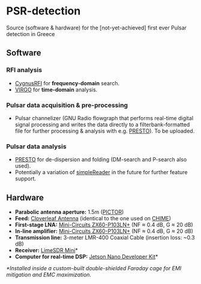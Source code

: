 # PSR-detection
Source (software &amp; hardware) for the [not-yet-achieved] first ever Pulsar detection in Greece

## Software

### RFI analysis
- [CygnusRFI](https://github.com/0xCoto/CygnusRFI) for **frequency-domain** search.
- [VIRGO](https://github.com/0xCoto/VIRGO) for **time-domain** analysis.

### Pulsar data acquisition & pre-processing
- Pulsar channelizer (GNU Radio flowgraph that performs real-time digital signal processing and writes the data directly to a filterbank-formatted file for further processing & analysis with e.g. [PRESTO](https://github.com/scottransom/presto)). To be uploaded.

### Pulsar data analysis
- [PRESTO](https://github.com/scottransom/presto) for de-dispersion and folding (DM-search and P-search also used).
- Potentially a variation of [simpleReader](https://github.com/0xCoto/simpleReader) in the future for further feature support.

## Hardware
- **Parabolic antenna aperture:** 1.5m ([PICTOR](https://github.com/0xCoto/PICTOR))
- **Feed:** [Cloverleaf Antenna](https://arxiv.org/pdf/1708.08521.pdf) (identical to the one used on [CHIME](https://chime-experiment.ca))
- **First-stage LNA:** [Mini-Circuits ZX60-P103LN+](https://www.minicircuits.com/pdfs/ZX60-P103LN+.pdf) (NF ≈ 0.4 dB, G ≈ 20 dB)
- **In-line amplifier:** [Mini-Circuits ZX60-P103LN+](https://www.minicircuits.com/pdfs/ZX60-P103LN+.pdf) (NF ≈ 0.4 dB, G ≈ 20 dB)
- **Transmission line:** 3-meter LMR-400 Coaxial Cable (insertion loss: ~0.3 dB)
- **Receiver:** [LimeSDR Mini](https://wiki.myriadrf.org/LimeSDR-Mini)\*
- **Computer for real-time DSP:** [Jetson Nano Developer Kit](https://developer.nvidia.com/embedded/jetson-nano-developer-kit)\*

*\*Installed inside a custom-built double-shielded Faraday cage for EMI mitigation and EMC maximization.*

